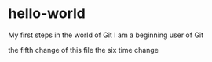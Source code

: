 # hello-world
My first steps in the world of Git
I am a beginning user of Git

the fifth change of this file
the six time change
